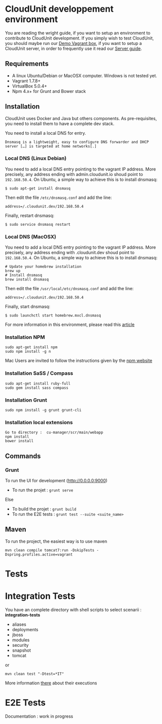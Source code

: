 
# CloudUnit developpement environment

You are reading the wright guide, if you want to setup an environment to contribute to CloudUnit development.
If you simply wish to test CloudUnit, you should maybe run our [Demo Vagrant box](https://github.com/Treeptik/CloudUnit/blob/master/DEMO-GUIDE.md), if you want to setup a CloudUnit server, in order to frequently use it read our [Server guide](https://github.com/Treeptik/cloudunit/blob/master/SERVER-GUIDE.md).

## Requirements

* A linux Ubuntu/Debian or MacOSX computer. Windows is not tested yet. 
* Vagrant 1.7.8+
* VirtualBox 5.0.4+
* Npm 4.x+ for Grunt and Bower stack

## Installation 

CloudUnit uses Docker and Java but others components. As pre-requisites, you need to install them to have a complete dev stack.

You need to install a local DNS for entry.
```
Dnsmasq is a lightweight, easy to configure DNS forwarder and DHCP server […] is targeted at home networks[.]
```

### Local DNS (Linux Debian)

You need to add a local DNS entry pointing to the vagrant IP address. More precisely, any address ending with admin.cloudunit.io shoud point to `192.168.50.4`. On Ubuntu, a simple way to achieve this is to install dnsmasq:
```
$ sudo apt-get install dnsmasq
```
Then edit the file `/etc/dnsmasq.conf` and add the line:
```
address=/.cloudunit.dev/192.168.50.4
```
Finally, restart dnsmasq:
```
$ sudo service dnsmasq restart
```

### Local DNS (MacOSX)

You need to add a local DNS entry pointing to the vagrant IP address. More precisely, any address ending with .cloudunit.dev shoud point to `192.168.50.4`. On Ubuntu, a simple way to achieve this is to install dnsmasq:
```
# Update your homebrew installation
brew up
# Install dnsmasq
brew install dnsmasq
```
Then edit the file `/usr/local/etc/dnsmasq.conf` and add the line:
```
address=/.cloudunit.dev/192.168.50.4
```
Finally, start dnsmasq:
```
$ sudo launchctl start homebrew.mxcl.dnsmasq
```
For more information in this environment, please read this [article](http://passingcuriosity.com/2013/dnsmasq-dev-osx/)

### Installation NPM

```
sudo apt-get install npm
sudo npm install -g n
```
Mac Users are invited to follow the instructions given by the [npm website](https://nodejs.org)

### Installation SaSS / Compass
```
sudo apt-get install ruby-full
sudo gem install sass compass
```

### Installation Grunt
```
sudo npm install -g grunt grunt-cli
```

### Installation local extensions
```
Go to directory :  cu-manager/scr/main/webapp
npm install
bower install
```

## Commands

### Grunt 

To run the UI for development (http://0.0.0.0:9000)
* To run the projet : `grunt serve`

Else
* To build the projet : `grunt build`
* To run the E2E tests : `grunt test --suite <suite_name>`

## Maven 

To run the project, the easiest way is to use maven
```
mvn clean compile tomcat7:run -DskipTests -Dspring.profiles.active=vagrant
```

# Tests

# Integration Tests

You have an complete directory with shell scripts to select scenarii : **integration-tests**
* aliases
* deployments
* jboss
* modules
* security
* snapshot
* tomcat

or 
```
mvn clean test "-Dtest=*IT"
```

More information [there](https://github.com/Treeptik/CloudUnit/tree/master/integration-tests) about their executions

# E2E Tests

Documentation : work in progress



